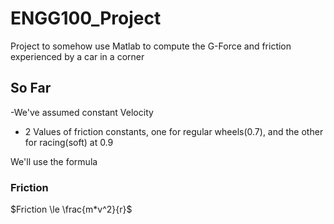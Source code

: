 # ENGG100_Project
Project to somehow use Matlab to compute the G-Force and friction experienced by a car in a corner

## So Far
-We've assumed constant Velocity

- 2 Values of friction constants, one for regular wheels(0.7), and the other for racing(soft) at 0.9

We'll use the formula
### Friction
$Friction \le \frac{m*v^2}{r}$
